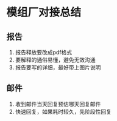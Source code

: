 # 模组厂对接总结

## 报告

1. 报告释放要改成pdf格式
2. 要解释的通俗易懂，避免无效沟通
3. 报告要写的详细，最好带上图片说明

## 邮件

1. 收到邮件当天回复预估哪天回复邮件
2. 快速回复，如果耗时较久，先阶段性回复


